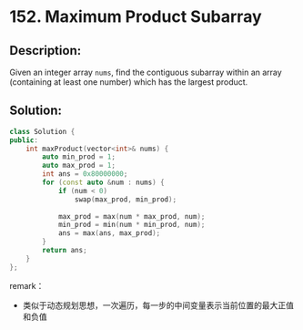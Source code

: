 # 152. Maximum Product Subarray

## Description:

Given an integer array `nums`, find the contiguous subarray within an array (containing at least one number) which has the largest product.

## Solution:

```c++
class Solution {
public:
    int maxProduct(vector<int>& nums) {
        auto min_prod = 1;
        auto max_prod = 1;
        int ans = 0x80000000;
        for (const auto &num : nums) {
            if (num < 0)
                swap(max_prod, min_prod);
            
            max_prod = max(num * max_prod, num);
            min_prod = min(num * min_prod, num);
            ans = max(ans, max_prod);
        }
        return ans;
    }
};
```

remark：

- 类似于动态规划思想，一次遍历，每一步的中间变量表示当前位置的最大正值和负值
